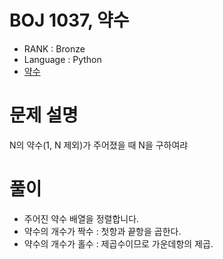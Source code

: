 # BOJ 1037, 약수

- RANK : Bronze
- Language : Python
- [약수](https://www.acmicpc.net/problem/1037)

# 문제 설명

N의 약수(1, N 제외)가 주어졌을 때 N을 구하여랴

# 풀이

- 주어진 약수 배열을 정렬합니다.
- 약수의 개수가 짝수 : 첫항과 끝항을 곱한다.
- 약수의 개수가 홀수 : 제곱수이므로 가운데항의 제곱.
